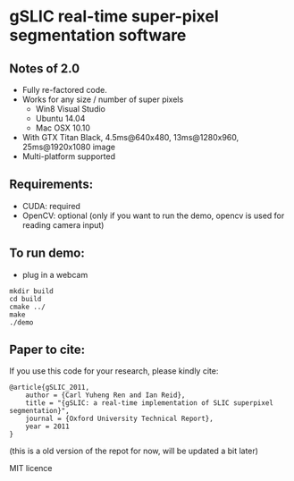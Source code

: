 # gSLIC real-time super-pixel segmentation software
## Notes of 2.0
- Fully re-factored code.
- Works for any size / number of super pixels
  - Win8 Visual Studio 
  - Ubuntu 14.04
  - Mac OSX 10.10
- With GTX Titan Black, 4.5ms@640x480, 13ms@1280x960, 25ms@1920x1080 image
- Multi-platform supported

## Requirements:
- CUDA: required
- OpenCV: optional (only if you want to run the demo, opencv is used for reading camera input) 

## To run demo:
- plug in a webcam
```
mkdir build
cd build
cmake ../
make
./demo
```
## Paper to cite:
If you use this code for your research, please kindly cite:
```
@article{gSLIC_2011,
	author = {Carl Yuheng Ren and Ian Reid},
	title = "{gSLIC: a real-time implementation of SLIC superpixel segmentation}",
	journal = {Oxford University Technical Report},
	year = 2011
}
```
(this is a old version of the repot for now, will be updated a bit later)

MIT licence
